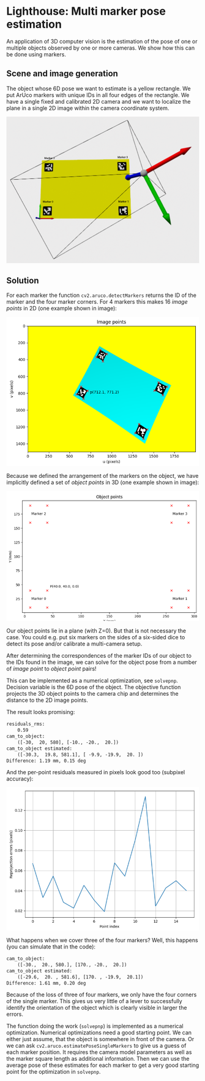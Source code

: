 # Lighthouse: Multi marker pose estimation

An application of 3D computer vision is the estimation of the pose of one or multiple objects observed by one or more cameras. We show how this can be done using markers.

## Scene and image generation

The object whose 6D pose we want to estimate is a yellow rectangle. We put ArUco markers with unique IDs in all four edges of the rectangle. We have a single fixed and calibrated 2D camera and we want to localize the plane in a single 2D image within the camera coordinate system.

![](images/scene.png)

## Solution

For each marker the function `cv2.aruco.detectMarkers` returns the ID of the marker and the four marker corners. For 4 markers this makes 16 *image points* in 2D (one example shown in image):

![](images/img_points.png)

Because we defined the arrangement of the markers on the object, we have implicitly defined a set of *object points* in 3D (one example shown in image):

![](images/obj_points.png)

Our object points lie in a plane (with Z=0). But that is not necessary the case. You could e.g. put six markers on the sides of a six-sided dice to detect its pose and/or calibrate a multi-camera setup.

After determining the correspondences of the marker IDs of our object to the IDs found in the image, we can solve for the object pose from a number of *image point* to *object point* pairs!

This can be implemented as a numerical optimization, see `solvepnp`. Decision variable is the 6D pose of the object. The objective function projects the 3D object points to the camera chip and determines the distance to the 2D image points.

The result looks promising:

```
residuals_rms:
    0.59
cam_to_object:
    ([-30,  20, 580], [-10., -20.,  20.])
cam_to_object estimated:
    ([-30.3,  19.8, 581.1], [ -9.9, -19.9,  20. ])
Difference: 1.19 mm, 0.15 deg
```

And the per-point residuals measured in pixels look good too (subpixel accuracy):

![](images/residuals.png)

What happens when we cover three of the four markers? Well, this happens (you can simulate that in the code):

```
cam_to_object:
    ([-30.,  20., 580.], [170., -20.,  20.])
cam_to_object estimated:
    ([-29.6,  20. , 581.6], [170. , -19.9,  20.1])
Difference: 1.61 mm, 0.20 deg
```

Because of the loss of three of four markers, we only have the four corners of the single marker. This gives us very little of a lever to successfully identify the orientation of the object which is clearly visible in larger the errors.

The function doing the work (`solvepnp`) is implemented as a numerical optimization. Numerical optimizations need a good starting point. We can either just assume, that the object is somewhere in front of the camera. Or we can ask `cv2.aruco.estimatePoseSingleMarkers` to give us a guess of each marker position. It requires the camera model parameters as well as the marker square length as additional information. Then we can use the average pose of these estimates for each marker to get a very good starting point for the optimization in `solvepnp`.
